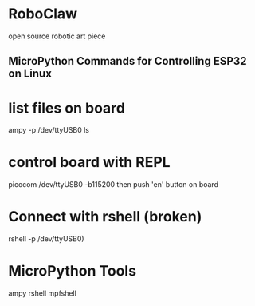 # RoboClaw
open source robotic art piece


## MicroPython Commands for Controlling ESP32 on Linux ##

# list files on board
ampy -p /dev/ttyUSB0 ls

# control board with REPL
picocom /dev/ttyUSB0 -b115200
then push 'en' button on board

# Connect with rshell (broken)
rshell -p /dev/ttyUSB0)



# MicroPython Tools
ampy rshell mpfshell
